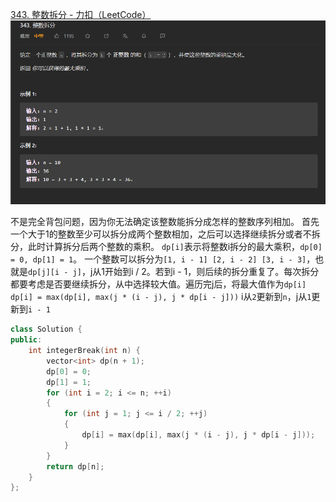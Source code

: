 [343. 整数拆分 - 力扣（LeetCode）](https://leetcode.cn/problems/integer-break/)
![image.png](https://raw.githubusercontent.com/ren77281/pigco-image/main/img/20230531084343.png)

不是完全背包问题，因为你无法确定该整数能拆分成怎样的整数序列相加。
首先一个大于1的整数至少可以拆分成两个整数相加，之后可以选择继续拆分或者不拆分，此时计算拆分后两个整数的乘积。
`dp[i]`表示将整数i拆分的最大乘积，`dp[0] = 0, dp[1] = 1`。
一个整数可以拆分为`[1, i - 1] [2, i - 2] [3, i - 3]`，也就是`dp[j][i - j]`，j从1开始到i / 2。若到i - 1，则后续的拆分重复了。每次拆分都要考虑是否要继续拆分，从中选择较大值。遍历完j后，将最大值作为`dp[i]`
`dp[i] = max(dp[i], max(j * (i - j), j * dp[i - j]))`
i从`2`更新到`n`，j从`1`更新到`i - 1`
```cpp
class Solution {
public:
    int integerBreak(int n) {
        vector<int> dp(n + 1);
        dp[0] = 0;
        dp[1] = 1;
        for (int i = 2; i <= n; ++i)
        {
            for (int j = 1; j <= i / 2; ++j)
            {
                dp[i] = max(dp[i], max(j * (i - j), j * dp[i - j]));
            }
        }
        return dp[n];
    }
};
```